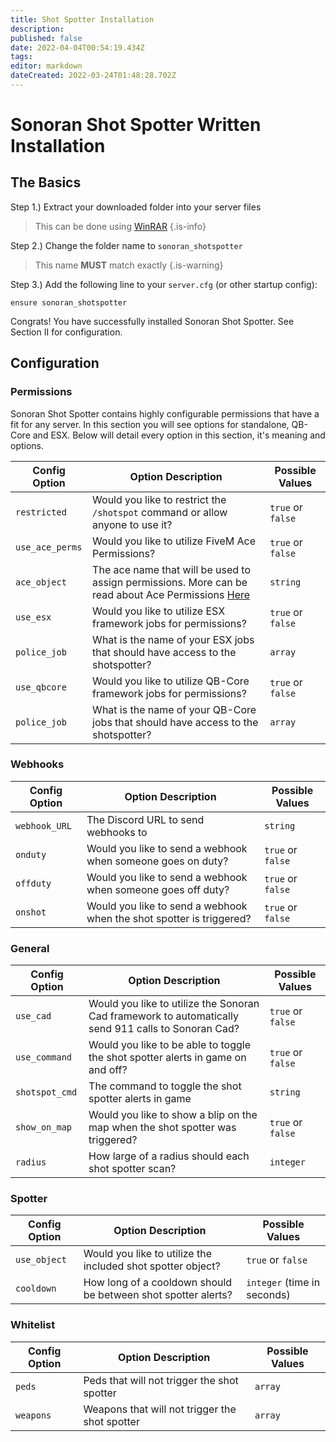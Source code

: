 ```yaml
---
title: Shot Spotter Installation
description: 
published: false
date: 2022-04-04T00:54:19.434Z
tags: 
editor: markdown
dateCreated: 2022-03-24T01:48:28.702Z
---
```


# Sonoran Shot Spotter Written Installation

## The Basics

Step 1.) Extract your downloaded folder into your server files
> This can be done using [WinRAR](https://www.win-rar.com/predownload.html?&L=0) {.is-info}

Step 2.) Change the folder name to `sonoran_shotspotter`
> This name **MUST** match exactly {.is-warning}

Step 3.)  Add the following line to your `server.cfg` (or other startup config): 
```
ensure sonoran_shotspotter
```

Congrats! You have successfully installed Sonoran Shot Spotter. See Section II for configuration.

## Configuration
### Permissions
Sonoran Shot Spotter contains highly configurable permissions that have a fit for any server. In this section you will see options for standalone, QB-Core and ESX. Below will detail every option in this section, it's meaning and options.  

| Config Option          | Option Description                                                                                                                         | Possible Values    |
|-----------------------|---------------------------------------------------------------------------------------------------------------------------------------------|------------------------|
| `restricted` | Would you like to restrict the `/shotspot` command or allow anyone to use it? | `true` or `false` |
| `use_ace_perms` | Would you like to utilize FiveM Ace Permissions? | `true` or `false`
| `ace_object` | The ace name that will be used to assign permissions. More can be read about Ace Permissions [Here](https://forum.cfx.re/t/basic-aces-principals-overview-guide/90917)  | `string`
| `use_esx` | Would you like to utilize ESX framework jobs for permissions? | `true` or `false`
| `police_job` | What is the name of your ESX jobs that should have access to the shotspotter? | `array`
| `use_qbcore` | Would you like to utilize QB-Core framework jobs for permissions? | `true` or `false`
| `police_job` | What is the name of your QB-Core jobs that should have access to the shotspotter? | `array`

### Webhooks
| Config Option          | Option Description                                                                                                                         | Possible Values    |
|-----------------------|---------------------------------------------------------------------------------------------------------------------------------------------|------------------------|
| `webhook_URL` | The Discord URL to send webhooks to | `string` 
| `onduty` | Would you like to send a webhook when someone goes on duty? | `true` or `false` 
| `offduty` | Would you like to send a webhook when someone goes off duty? | `true` or `false`
| `onshot` | Would you like to send a webhook when the shot spotter is triggered? | `true` or `false`

### General 
| Config Option          | Option Description                                                                                                                         | Possible Values    |
|-----------------------|---------------------------------------------------------------------------------------------------------------------------------------------|------------------------|
| `use_cad` | Would you like to utilize the Sonoran Cad framework to automatically send 911 calls to Sonoran Cad? | `true` or `false`
| `use_command` | Would you like to be able to toggle the shot spotter alerts in game on and off? | `true` or `false`
| `shotspot_cmd` | The command to toggle the shot spotter alerts in game | `string`
| `show_on_map` | Would you like to show a blip on the map when the shot spotter was triggered? | `true` or `false`
| `radius` | How large of a radius should each shot spotter scan? | `integer` 

### Spotter
| Config Option          | Option Description                                                                                                                         | Possible Values    |
|-----------------------|---------------------------------------------------------------------------------------------------------------------------------------------|------------------------|
| `use_object` | Would you like to utilize the included shot spotter object? | `true` or `false`
| `cooldown` | How long of a cooldown should be between shot spotter alerts?  | `integer` (time in seconds)

### Whitelist
| Config Option          | Option Description                                                                                                                         | Possible Values    |
|-----------------------|---------------------------------------------------------------------------------------------------------------------------------------------|------------------------|
| `peds` | Peds that will not trigger the shot spotter | `array` 
| `weapons` | Weapons that will not trigger the shot spotter | `array`
